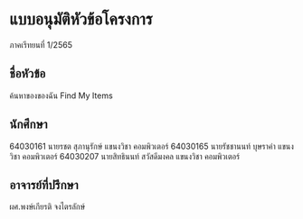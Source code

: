 # แบบอนุมัติหัวข้อโครงการ 
ภาคเรีทยนที่ 1/2565

## ชื่อหัวข้อ
ค้นหาของของฉัน
Find My Items
       
## นักศึกษา 
64030161 นายรชต สุภานุรักษ์       แขนงวิชา คอมพิวเตอร์
64030165 นายรัชชานนท์ บุษราคำ    แขนงวิชา คอมพิวเตอร์
64030207 นายสิทธินนท์ สวัสดีมงคล  แขนงวิชา คอมพิวเตอร์

## อาจารย์ที่ปรึกษา
ผศ.พงษ์เกียรติ จงไตรลักษ์

